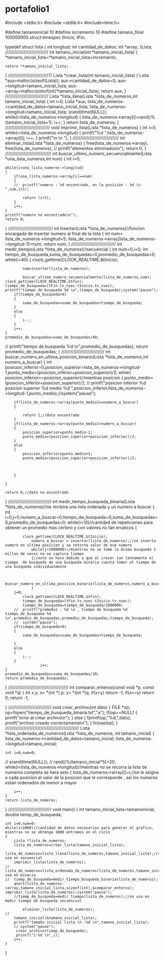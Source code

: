 # portafolio1

#include <stdio.h>
#include <stdlib.h>
#include<time.h>


#define tamanoinicial 10
#define incremento 10
#define tamano_final 100000000
struct timespec tInicio, tFin;


typedef struct lista
{
	int longitud;
	int cantidad_de_datos;
	int *array;
}Lista;
////////////////////////////
int tamano_inicial(int *tamano_inicial_lista)
{
	*tamano_inicial_lista=*tamano_inicial_lista+incremento;
	
	return *tamano_inicial_lista;
}
//////////////////////////7/
Lista *crear_lista(int tamano_inicial_lista)
{
	Lista *aux=malloc(sizeof(Lista));
	aux->cantidad_de_datos=0;
	aux->longitud=tamano_inicial_lista;
	aux->array=malloc(sizeof(int)*tamano_inicial_lista);
	return aux;	
}
////////////////////////////
Lista *lista_llena(Lista *lista_de_numeros,int tamano_inicial_lista)
{
	int i=0;
	Lista *aux;
	lista_de_numeros->cantidad_de_datos=tamano_inicial_lista;
	lista_de_numeros->longitud=tamano_inicial_lista;
	srand(time(NULL));
	while(i<lista_de_numeros->longitud)
	{
		lista_de_numeros->array[i]=rand()%(tamano_inicial_lista+1);
		i++;
	}
	return lista_de_numeros;
}
/////////////////////////////
void imprimir_lista(Lista *lista_de_numeros)
{
	int i=0;
	while(i<lista_de_numeros->longitud)
	{
		printf("%d ",lista_de_numeros->array[i]);
		i++;
	}
	printf("\n \n ");
}
//////////////////////////////
int eliminar_lista(Lista *lista_de_numeros)
{
	free(lista_de_numeros->array);
	free(lista_de_numeros);
//	printf("elementos eliminados\n");
	return 0;
}
//////////////////////////////
int buscar_ultimo_numero_secuencialmente(Lista *una_lista_numeros,int num)
{
	int i=0;

	while(i<una_lista_numeros->longitud)
	{
	    if(una_lista_numeros->array[i]==num)
	    {
	    //	printf("numero : %d encontrado, en la posición : %d \n ",num,i+1);
	    
	    	return (i+1);
		}
		i++;
	}
	printf("numero no encontrado\n");
	return 0;
	
}
/////////////////////////////
int insertar(Lista *lista_de_numeros)//funcion encargada de insertar numero al final de la lista
{
	int num= lista_de_numeros->longitud+5;
     lista_de_numeros->array[lista_de_numeros->longitud-1]=num;
	return num;
}
/////////////////////////////
int medir_tiempo(Lista *lista_de_numeros)//secuencial
{
	int num=0,i=0;
	int tiempo_de_busqueda,suma_de_busquedas=0,promedio_de_busquedas=0;
	while(i<40)
	{
		clock_gettime(CLOCK_REALTIME,&tInicio);	
	
			num=insertar(lista_de_numeros);
	
			buscar_ultimo_numero_secuencialmente(lista_de_numeros,num);
	clock_gettime(CLOCK_REALTIME,&tFin);
	tiempo_de_busqueda=(tFin.tv_nsec-tInicio.tv_nsec);
	printf("tiempo de busqueda %d \n",tiempo_de_busqueda);system("pause");
		if(tiempo_de_busqueda>0)
		{
			suma_de_busquedas=suma_de_busquedas+tiempo_de_busqueda;
		}
		else
		{
			i--;
		}	
		i++;
	}	
	promedio_de_busquedas=suma_de_busquedas/40;
//	printf("tiempo de busqueda %d \n",promedio_de_busquedas);
	return promedio_de_busquedas;
}
////////////////////////////
int buscar_numero_en_ultima_posicion_binario(Lista *lista_de_numeros,int numero_a_buscar)
{
	int posicion_inferior=0,posicion_superior=lista_de_numeros->longitud-1,punto_medio=(posicion_inferior+posicion_superior)/2;
	while( posicion_inferior<=posicion_superior)//mientras posicion
	{
		punto_medio=(posicion_inferior+posicion_superior)/2;
	//	printf("posicion inferior %d posicion superior %d medio %d ",posicion_inferior,lista_de_numeros->longitud-1,punto_medio);//system("pause");

		if(lista_de_numeros->array[punto_medio]==numero_a_buscar)
		{

			return 1;//dato encontrado
		}
	    if(lista_de_numeros->array[punto_medio]>numero_a_buscar)
	    {
	    	posicion_superior=punto_medio-1;
	    	punto_medio=(posicion_superior+posicion_inferior)/2;
		}
		else
		{
			posicion_inferior=punto_medio+1;
			punto_medio=(posicion_superior+posicion_inferior)/2;		
	


		}
		
	}

	return 0;//dato no encontrado
}
////////////////////////////
 int medir_tiempo_busqueda_binaria(Lista *lista_de_numeros)//se recibira una lista ordenada y un numero a buscar
 {
 	int i=0,j=0,numero_a_buscar=0,tiempo_de_busqueda=0,suma_de_busquedas=0,promedio_de_busquedas=0;
 	while(i<10)//cantidad de repeticiones para obtener un promedio mas certero y con valores no tan erraticos
 	{
 	
 			clock_gettime(CLOCK_REALTIME,&tInicio);	
 				numero_a_buscar = insertar(lista_de_numeros);//se inserta numero en ultima posicion y se retorna valor de ese numero
 				while(j<1000000)//mientras no se tome la misma busqueda 1 millon de veces no se captura tiempo
 				{//esto se hace debido a que al crecer tan lentamente el tiempo  de busqueda de una busqueda binaria cuesta tomar el tiempo de una busqueda individualmente
 					
 					
 				buscar_numero_en_ultima_posicion_binario(lista_de_numeros,numero_a_buscar);j++;
				}
 		j=0;
 			clock_gettime(CLOCK_REALTIME,&tFin);
 			tiempo_de_busqueda=(tFin.tv_nsec-tInicio.tv_nsec);
 			tiempo_de_busqueda=tiempo_de_busqueda/1000000;
 		//	printf("promedio : %d \n , tiempo de busqueda %d  tiempo_de_busqueda %d \n",promedio_de_busquedas,promedio_de_busquedas,tiempo_de_busqueda);
 		//	system("pause");
 		if(tiempo_de_busqueda>0)
		{
			suma_de_busquedas=suma_de_busquedas+tiempo_de_busqueda;
			
		}
		else
		{
			i--;
		}		
			 		i++;
	}
	promedio_de_busquedas=suma_de_busquedas/10;
	return promedio_de_busquedas;
 }
 ///////////////////////////////////////
 int comparar_enteros(const void *p, const void *q)
 {
 	int x,y;
 	x= *(int *) p;
 	y= *(int *)q;
 	if(x>y) return -1;
 	if(x==y) return 0;
 	return -1;
 	
 }
////////////////////////////
void crear_archivo(int dato)
{
	FILE *op;
	 op=fopen("tiempo_de_busqueda_binaria.txt","a");
	if(op==NULL)
	{
		printf("error al crear archivo\n");
	}
	else
	{
		fprintf(op,"%d,",dato);
		printf("archivo creado correctamente\n");
	}
	fclose(op);
}
////////////////////////////////////////////////
Lista *lista_ordenada_de_numeros(Lista *lista_de_numeros, int tamano_inicial)
{
	lista_de_numeros->cantidad_de_datos=tamano_inicial;
	lista_de_numeros->longitud=tamano_inicial;

	int i=0,num=0;
//	srand(time(NULL));
//	rand()%(tamano_inicial*5)+20;
	while(i<lista_de_numeros->longitud)//meintras no se recorra la lista de numeros completa se hara esto 
	{
		lista_de_numeros->array[i]=i;//se le asigna a cada posicion el valor de la posicion que le corresponde , asi los numeros estan ordenados de menor a mayor
		
		i++;
	}
	return lista_de_numeros;
}
////////////////////////////
void main()
{
	int tamano_inicial_lista=tamanoinicial;
	double tiemp_de_busqueda;
	
	int i=0,num=0;
	while(i<1000)//cantidad de datos necesarios para generar el grafico, mientras no se obtenga 1000 entramos en el ciclo
	{
		Lista *lista_de_numeros;
		lista_de_numeros=crear_lista(tamano_inicial_lista);
		lista_de_numeros=lista_llena(lista_de_numeros,tamano_inicial_lista);//se usa en secuencial
		imprimir_lista(lista_de_numeros);
	//	lista_de_numeros=lista_ordenada_de_numeros(lista_de_numeros,tamano_inicial_lista);//se usa en binaria
	//	tiemp_de_busqueda=medir_tiempo_busqueda_binaria(lista_de_numeros);
	    qsort(lista_de_numeros->array,tamano_inicial_lista,sizeof(int),&comparar_enteros);
	imprimir_lista(lista_de_numeros);system("pause");
		//tiemp_de_busqueda=medir_tiempo(lista_de_numeros);//se usa en medir tiempo de busqueda secuencial
			
			eliminar_lista(lista_de_numeros);
	//	
		tamano_inicial(&tamano_inicial_lista);
		printf("tamaño inicial lista \n :%d \n",tamano_inicial_lista);
		// system("pause");
		 crear_archivo(tiemp_de_busqueda);
		 printf("i:%d \n",i);
		i++;
	}
	
}
